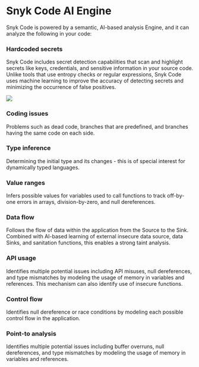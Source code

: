 # Snyk Code AI Engine

Snyk Code is powered by a semantic, AI-based analysis Engine, and it can analyze the following in your code:

### **Hardcoded secrets**

Snyk Code includes secret detection capabilities that scan and highlight secrets like keys, credentials, and sensitive information in your source code. Unlike tools that use entropy checks or regular expressions, Snyk Code uses machine learning to improve the accuracy of detecting secrets and minimizing the occurrence of false positives.

![](<../../../../.gitbook/assets/Introduction - AI Engine - Hardcoded secrets.png>)

### **Coding issues**

Problems such as dead code, branches that are predefined, and branches having the same code on each side.

### **Type inference**

Determining the initial type and its changes - this is of special interest for dynamically typed languages.

### **Value ranges**

Infers possible values for variables used to call functions to track off-by-one errors in arrays, division-by-zero, and null dereferences.

### **Data flow**

Follows the flow of data within the application from the Source to the Sink. Combined with AI-based learning of external insecure data source, data Sinks, and sanitation functions, this enables a strong taint analysis.

### **API usage**

Identifies multiple potential issues including API misuses, null dereferences, and type mismatches by modeling the usage of memory in variables and references. This mechanism can also identify use of insecure functions.

### **Control flow**

Identifies null dereference or race conditions by modeling each possible control flow in the application.

### **Point-to analysis**

Identifies multiple potential issues including buffer overruns, null dereferences, and type mismatches by modeling the usage of memory in variables and references.
